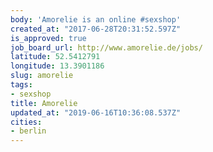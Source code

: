 ```yaml
---
body: 'Amorelie is an online #sexshop'
created_at: "2017-06-28T20:31:52.597Z"
is_approved: true
job_board_url: http://www.amorelie.de/jobs/
latitude: 52.5412791
longitude: 13.3901186
slug: amorelie
tags:
- sexshop
title: Amorelie
updated_at: "2019-06-16T10:36:08.537Z"
cities:
- berlin
---
```

